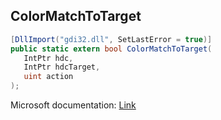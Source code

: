 ## ColorMatchToTarget

```csharp
[DllImport("gdi32.dll", SetLastError = true)]
public static extern bool ColorMatchToTarget(
   IntPtr hdc,
   IntPtr hdcTarget,
   uint action
);
```

Microsoft documentation: [Link](https://docs.microsoft.com/en-us/windows/win32/api/wingdi/nf-wingdi-colormatchtotarget)
